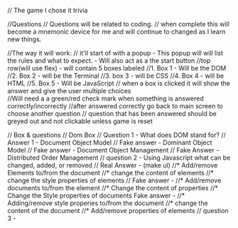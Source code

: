 // The game I chose it trivia 

//Questions 
    // Questions will be related to coding.
    // when complete this will become a mnemonic device for me and will continue to changed as I learn new things.

//The way it will work:
    // it'll start of with a popup - This popup will will list the rules and what to expect. - Will also act as a the start button
    //top row(will use flex) - will contain 5 boxes labeled 
        //1. Box 1 - Will be the DOM 
        //2. Box 2 - will be the Terminal 
        //3. box 3 - will be CSS
        //4. Box 4 - will be HTML
        //5. Box 5 - Will be JavaScript 
    // when a box is clicked it will show the answer and give the user multiple choices   
    //Will need a a green/red check mark when something is answered correctly/incorrectly 
        //after answered correctly go back to main screen to choose another question
            // question that has been answered should be greyed out and not clickable unless game is reset 

// Box & questions 
    // Dom Box 
        // Question 1 - What does DOM stand for?
            // Answer 1 - Document Object Model
            // Fake answer - Dominant Object Model
            // Fake answer -  Document Object Management 
            // Fake Answer - Distributed Order Management 
        // question 2 - Using Javascript what can be changed, added, or removed 
            // Real Answer  - (make ul)
                //* Add/remove Elements to/from the document
                //* change the content of elements 
                //* change the style properties of elements 
            // Fake answer - 
                //* Add/remove documents to/from the element 
                //* Change the content of properties
                //* Change the Style properties of documents 
            Fake answer -
                //* Adding/remove style properies to/from the document 
                //* change the content of the document
                //* Add/remove properties of elements
        // question 3 - 
